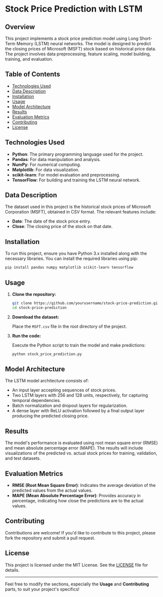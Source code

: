 # Stock Price Prediction with LSTM

## Overview

This project implements a stock price prediction model using Long Short-Term Memory (LSTM) neural networks. The model is designed to predict the closing prices of Microsoft (MSFT) stock based on historical price data. The project involves data preprocessing, feature scaling, model building, training, and evaluation.

## Table of Contents

- [Technologies Used](#technologies-used)
- [Data Description](#data-description)
- [Installation](#installation)
- [Usage](#usage)
- [Model Architecture](#model-architecture)
- [Results](#results)
- [Evaluation Metrics](#evaluation-metrics)
- [Contributing](#contributing)
- [License](#license)

## Technologies Used

- **Python**: The primary programming language used for the project.
- **Pandas**: For data manipulation and analysis.
- **NumPy**: For numerical computing.
- **Matplotlib**: For data visualization.
- **scikit-learn**: For model evaluation and preprocessing.
- **TensorFlow**: For building and training the LSTM neural network.

## Data Description

The dataset used in this project is the historical stock prices of Microsoft Corporation (MSFT), obtained in CSV format. The relevant features include:

- **Date**: The date of the stock price entry.
- **Close**: The closing price of the stock on that date.

## Installation

To run this project, ensure you have Python 3.x installed along with the necessary libraries. You can install the required libraries using pip:

```bash
pip install pandas numpy matplotlib scikit-learn tensorflow
```

## Usage

1. **Clone the repository:**

   ```bash
   git clone https://github.com/yourusername/stock-price-prediction.git
   cd stock-price-prediction
   ```

2. **Download the dataset:**

   Place the `MSFT.csv` file in the root directory of the project.

3. **Run the code:**

   Execute the Python script to train the model and make predictions:

   ```bash
   python stock_price_prediction.py
   ```

## Model Architecture

The LSTM model architecture consists of:

- An input layer accepting sequences of stock prices.
- Two LSTM layers with 256 and 128 units, respectively, for capturing temporal dependencies.
- Batch normalization and dropout layers for regularization.
- A dense layer with ReLU activation followed by a final output layer producing the predicted closing price.

## Results

The model's performance is evaluated using root mean square error (RMSE) and mean absolute percentage error (MAPE). The results will include visualizations of the predicted vs. actual stock prices for training, validation, and test datasets.

## Evaluation Metrics

- **RMSE (Root Mean Square Error)**: Indicates the average deviation of the predicted values from the actual values.
- **MAPE (Mean Absolute Percentage Error)**: Provides accuracy in percentage, indicating how close the predictions are to the actual values.

## Contributing

Contributions are welcome! If you'd like to contribute to this project, please fork the repository and submit a pull request.

## License

This project is licensed under the MIT License. See the [LICENSE](LICENSE) file for details.

---

Feel free to modify the sections, especially the **Usage** and **Contributing** parts, to suit your project's specifics!
